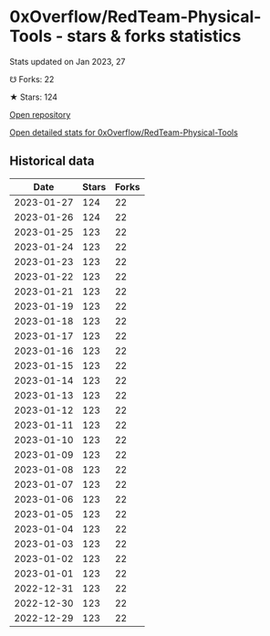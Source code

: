 # 0xOverflow/RedTeam-Physical-Tools - stars & forks statistics

Stats updated on Jan 2023, 27

☋ Forks: 22

★ Stars: 124

[Open repository](https://github.com/0xOverflow/RedTeam-Physical-Tools)

[Open detailed stats for 0xOverflow/RedTeam-Physical-Tools](https://reviewgithub.com/rep/0xOverflow/RedTeam-Physical-Tools)

## Historical data
| Date | Stars | Forks |
|------|-------|-------|
| 2023-01-27 | 124 | 22 | 
| 2023-01-26 | 124 | 22 | 
| 2023-01-25 | 123 | 22 | 
| 2023-01-24 | 123 | 22 | 
| 2023-01-23 | 123 | 22 | 
| 2023-01-22 | 123 | 22 | 
| 2023-01-21 | 123 | 22 | 
| 2023-01-19 | 123 | 22 | 
| 2023-01-18 | 123 | 22 | 
| 2023-01-17 | 123 | 22 | 
| 2023-01-16 | 123 | 22 | 
| 2023-01-15 | 123 | 22 | 
| 2023-01-14 | 123 | 22 | 
| 2023-01-13 | 123 | 22 | 
| 2023-01-12 | 123 | 22 | 
| 2023-01-11 | 123 | 22 | 
| 2023-01-10 | 123 | 22 | 
| 2023-01-09 | 123 | 22 | 
| 2023-01-08 | 123 | 22 | 
| 2023-01-07 | 123 | 22 | 
| 2023-01-06 | 123 | 22 | 
| 2023-01-05 | 123 | 22 | 
| 2023-01-04 | 123 | 22 | 
| 2023-01-03 | 123 | 22 | 
| 2023-01-02 | 123 | 22 | 
| 2023-01-01 | 123 | 22 | 
| 2022-12-31 | 123 | 22 | 
| 2022-12-30 | 123 | 22 | 
| 2022-12-29 | 123 | 22 | 

